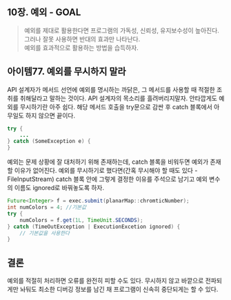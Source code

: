 ## 10장. 예외 - GOAL

> 예외를 제대로 활용한다면 프로그램의 가독성, 신뢰성, 유지보수성이 높아진다.  
> 그러나 잘못 사용하면 반대의 효과만 나타난다.  
> 예외를 효과적으로 활용하는 방법을 습득하자.

## 아이템77. 예외를 무시하지 말라
API 설계자가 메서드 선언에 예외를 명시하는 까닭은, 그 메서드를 사용할 때 적절한 조취를 취해달라고 말하는 것이다.
API 설계자의 목소리를 흘려버리지말자. 안타깝게도 예외를 무시하기란 아주 쉽다. 해당 메서드 호출을 try문으로 감싼 후 catch 블록에서 아무일도 하지 않으면 끝이다.


```java
try {
    ...
} catch (SomeException e) {
}
```
예외는 문제 상황에 잘 대처하기 위해 존재하는데, catch 블록을 비워두면 예외가 존재할 이유가 없어진다.
예외를 무시하기로 했다면(간혹 무시해야 할 때도 있다 - FileInputStream) catch 블록 안에 그렇게 결정한 이유를 주석으로 남기고 예외 변수의 이름도 ignored로 바꿔놓도록 하자.

```java
Future<Integer> f = exec.submit(planarMap::chromticNumber);
int numColors = 4; //기본값
try {
    numColors = f.get(1L, TimeUnit.SECONDS);
} catch (TimeOutException | ExecutionExcetion ignored) {
    // 기본값을 사용한다     
}
```

## 결론
예외를 적절히 처리하면 오류를 완전히 피할 수도 있다. 무시하지 않고 바깥으로 전파되게만 놔둬도 최소한 디버깅 정보를 남긴 채 프로그램이 신속히 중단되게는 할 수 있다. 